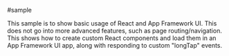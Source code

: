 #sample

This sample is to show basic usage of React and App Framework UI.  This does not go into more advanced features, such as page routing/navigation.  This shows how to create custom React components and load them in an App Framework UI app, along with responding to custom "longTap" events.